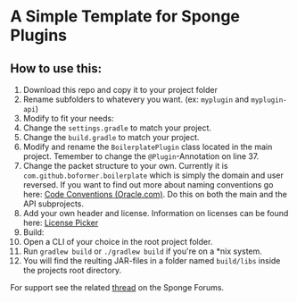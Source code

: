 # A Simple Template for Sponge Plugins

## How to use this:
1. Download this repo and copy it to your project folder
2. Rename subfolders to whatevery you want. (ex: `myplugin` and `myplugin-api`)
3. Modify to fit your needs:
 1. Change the `settings.gradle` to match your project.
 2. Change the `build.gradle` to match your project.
 3. Modify and rename the `BoilerplatePlugin` class located in the main project. Temember to change the `@Plugin`-Annotation on line 37.
 4. Change the packet structure to your own. Currently it is `com.github.boformer.boilerplate` which is simply the domain and user reversed. If you want to find out more about naming conventions go here: [Code Conventions (Oracle.com)][1]. Do this on both the main and the API subprojects.
 5. Add your own header and license. Information on licenses can be found here: [License Picker][2]
4. Build:
 1. Open a CLI of your choice in the root project folder.
 2. Run `gradlew build` or `./gradlew build` if you're on a *nix system.
 3. You will find the reulting JAR-files in a folder named `build/libs` inside the projects root directory.

For support see the related [thread][3] on the Sponge Forums.

[1]: http://docs.oracle.com/javase/tutorial/java/package/namingpkgs.html
[2]: http://choosealicense.com
[3]: https://forums.spongepowered.org/t/boilerplate-for-plugins-with-api-implementation/6264
